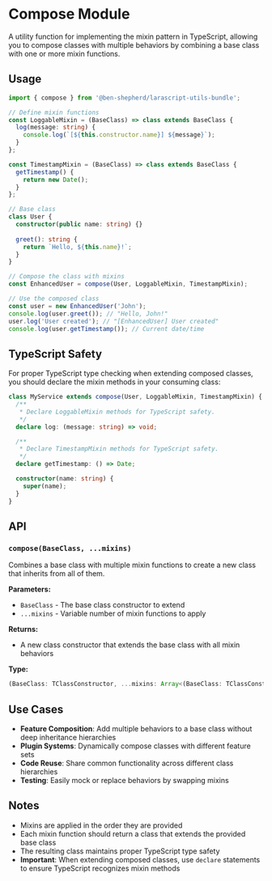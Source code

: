 # Compose Module

A utility function for implementing the mixin pattern in TypeScript, allowing you to compose classes with multiple behaviors by combining a base class with one or more mixin functions.

## Usage

```typescript
import { compose } from '@ben-shepherd/larascript-utils-bundle';

// Define mixin functions
const LoggableMixin = (BaseClass) => class extends BaseClass {
  log(message: string) {
    console.log(`[${this.constructor.name}] ${message}`);
  }
};

const TimestampMixin = (BaseClass) => class extends BaseClass {
  getTimestamp() {
    return new Date();
  }
};

// Base class
class User {
  constructor(public name: string) {}
  
  greet(): string {
    return `Hello, ${this.name}!`;
  }
}

// Compose the class with mixins
const EnhancedUser = compose(User, LoggableMixin, TimestampMixin);

// Use the composed class
const user = new EnhancedUser('John');
console.log(user.greet()); // "Hello, John!"
user.log('User created'); // "[EnhancedUser] User created"
console.log(user.getTimestamp()); // Current date/time
```

## TypeScript Safety

For proper TypeScript type checking when extending composed classes, you should declare the mixin methods in your consuming class:

```typescript
class MyService extends compose(User, LoggableMixin, TimestampMixin) {
  /**
   * Declare LoggableMixin methods for TypeScript safety.
   */
  declare log: (message: string) => void;

  /**
   * Declare TimestampMixin methods for TypeScript safety.
   */
  declare getTimestamp: () => Date;

  constructor(name: string) {
    super(name);
  }
}
```

## API

### `compose(BaseClass, ...mixins)`

Combines a base class with multiple mixin functions to create a new class that inherits from all of them.

**Parameters:**
- `BaseClass` - The base class constructor to extend
- `...mixins` - Variable number of mixin functions to apply

**Returns:**
- A new class constructor that extends the base class with all mixin behaviors

**Type:**
```typescript
(BaseClass: TClassConstructor, ...mixins: Array<(BaseClass: TClassConstructor) => TClassConstructor>) => TClassConstructor
```

## Use Cases

- **Feature Composition**: Add multiple behaviors to a base class without deep inheritance hierarchies
- **Plugin Systems**: Dynamically compose classes with different feature sets
- **Code Reuse**: Share common functionality across different class hierarchies
- **Testing**: Easily mock or replace behaviors by swapping mixins

## Notes

- Mixins are applied in the order they are provided
- Each mixin function should return a class that extends the provided base class
- The resulting class maintains proper TypeScript type safety
- **Important**: When extending composed classes, use `declare` statements to ensure TypeScript recognizes mixin methods
